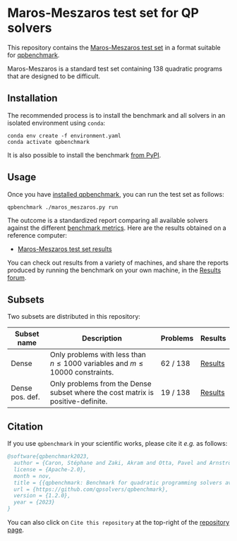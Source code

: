 # Maros-Meszaros test set for QP solvers

This repository contains the [Maros-Meszaros test set](https://www.cuter.rl.ac.uk/Problems/marmes.html) in a format suitable for [qpbenchmark](https://github.com/qpsolvers/qpbenchmark).

Maros-Meszaros is a standard test set containing 138 quadratic programs that are designed to be difficult.

## Installation

The recommended process is to install the benchmark and all solvers in an isolated environment using ``conda``:

```console
conda env create -f environment.yaml
conda activate qpbenchmark
```

It is also possible to install the benchmark [from PyPI](https://github.com/qpsolvers/qpbenchmark#installation).

## Usage

Once you have [installed qpbenchmark](https://github.com/qpsolvers/qpbenchmark#installation), you can run the test set as follows:

```
qpbenchmark ./maros_meszaros.py run
```

The outcome is a standardized report comparing all available solvers against the different [benchmark metrics](https://github.com/qpsolvers/qpbenchmark#metrics). Here are the results obtained on a reference computer:

- [Maros-Meszaros test set results](results/maros_meszaros.md)

You can check out results from a variety of machines, and share the reports produced by running the benchmark on your own machine, in the [Results forum](https://github.com/qpsolvers/maros_meszaros_qpbenchmark/discussions/categories/results).

## Subsets

Two subsets are distributed in this repository:

| Subset name | Description | Problems | Results |
|-------------|-------------|----------|---------|
| Dense | Only problems with less than $n \leq 1000$ variables and $m \leq 10000$ constraints. | 62 / 138 | [Results](results/maros_meszaros_dense.md) |
| Dense pos. def. | Only problems from the Dense subset where the cost matrix is positive-definite. | 19 / 138 | [Results](results/maros_meszaros_dense_posdef.md) |

## Citation

If you use `qpbenchmark` in your scientific works, please cite it *e.g.* as follows:

```bibtex
@software{qpbenchmark2023,
  author = {Caron, Stéphane and Zaki, Akram and Otta, Pavel and Arnström, Daniel and Carpentier, Justin},
  license = {Apache-2.0},
  month = nov,
  title = {{qpbenchmark: Benchmark for quadratic programming solvers available in Python}},
  url = {https://github.com/qpsolvers/qpbenchmark},
  version = {1.2.0},
  year = {2023}
}
```

You can also click on ``Cite this repository`` at the top-right of the [repository page](https://github.com/qpsolvers/qpbenchmark/).
